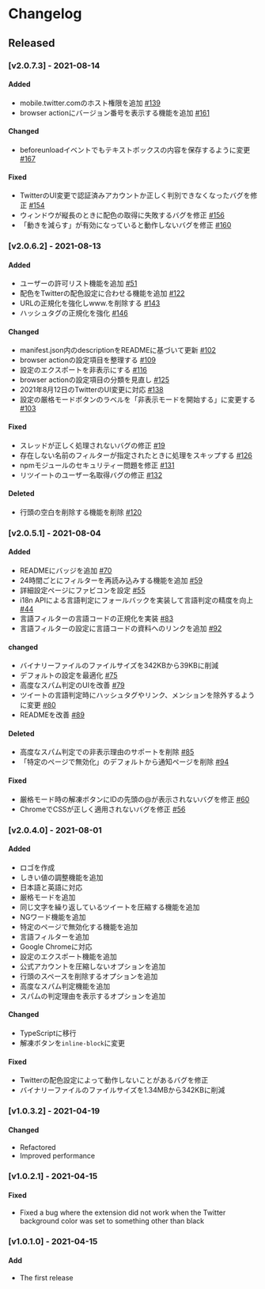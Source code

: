 # Changelog

## Released

### [v2.0.7.3] - 2021-08-14

#### Added

- mobile.twitter.comのホスト権限を追加 [#139](https://github.com/Robot-Inventor/spam-tweets-compressor/issues/139)
- browser actionにバージョン番号を表示する機能を追加 [#161](https://github.com/Robot-Inventor/spam-tweets-compressor/issues/161)

#### Changed

- beforeunloadイベントでもテキストボックスの内容を保存するように変更 [#167](https://github.com/Robot-Inventor/spam-tweets-compressor/issues/167)

#### Fixed

- TwitterのUI変更で認証済みアカウントか正しく判別できなくなったバグを修正 [#154](https://github.com/Robot-Inventor/spam-tweets-compressor/issues/154)
- ウィンドウが縦長のときに配色の取得に失敗するバグを修正 [#156](https://github.com/Robot-Inventor/spam-tweets-compressor/issues/156)
- 「動きを減らす」が有効になっていると動作しないバグを修正 [#160](https://github.com/Robot-Inventor/spam-tweets-compressor/issues/160)

### [v2.0.6.2] - 2021-08-13

#### Added

- ユーザーの許可リスト機能を追加 [#51](https://github.com/Robot-Inventor/spam-tweets-compressor/issues/51)
- 配色をTwitterの配色設定に合わせる機能を追加 [#122](https://github.com/Robot-Inventor/spam-tweets-compressor/issues/122)
- URLの正規化を強化しwww.を削除する [#143](https://github.com/Robot-Inventor/spam-tweets-compressor/issues/143)
- ハッシュタグの正規化を強化 [#146](https://github.com/Robot-Inventor/spam-tweets-compressor/issues/146)

#### Changed

- manifest.json内のdescriptionをREADMEに基づいて更新 [#102](https://github.com/Robot-Inventor/spam-tweets-compressor/issues/102)
- browser actionの設定項目を整理する [#109](https://github.com/Robot-Inventor/spam-tweets-compressor/issues/109)
- 設定のエクスポートを非表示にする [#116](https://github.com/Robot-Inventor/spam-tweets-compressor/issues/116)
- browser actionの設定項目の分類を見直し [#125](https://github.com/Robot-Inventor/spam-tweets-compressor/issues/125)
- 2021年8月12日のTwitterのUI変更に対応 [#138](https://github.com/Robot-Inventor/spam-tweets-compressor/issues/138)
- 設定の厳格モードボタンのラベルを「非表示モードを開始する」に変更する [#103](https://github.com/Robot-Inventor/spam-tweets-compressor/issues/103)

#### Fixed

- スレッドが正しく処理されないバグの修正 [#19](https://github.com/Robot-Inventor/spam-tweets-compressor/issues/19)
- 存在しない名前のフィルターが指定されたときに処理をスキップする [#126](https://github.com/Robot-Inventor/spam-tweets-compressor/issues/126)
- npmモジュールのセキュリティー問題を修正 [#131](https://github.com/Robot-Inventor/spam-tweets-compressor/issues/131)
- リツイートのユーザー名取得バグの修正 [#132](https://github.com/Robot-Inventor/spam-tweets-compressor/issues/132)

#### Deleted

- 行頭の空白を削除する機能を削除 [#120](https://github.com/Robot-Inventor/spam-tweets-compressor/issues/120)

### [v2.0.5.1] - 2021-08-04

#### Added

- READMEにバッジを追加 [#70](https://github.com/Robot-Inventor/spam-tweets-compressor/issues/70)
- 24時間ごとにフィルターを再読み込みする機能を追加 [#59](https://github.com/Robot-Inventor/spam-tweets-compressor/issues/59)
- 詳細設定ページにファビコンを設定 [#55](https://github.com/Robot-Inventor/spam-tweets-compressor/issues/55)
- i18n APIによる言語判定にフォールバックを実装して言語判定の精度を向上 [#44](https://github.com/Robot-Inventor/spam-tweets-compressor/issues/44)
- 言語フィルターの言語コードの正規化を実装 [#83](https://github.com/Robot-Inventor/spam-tweets-compressor/issues/83)
- 言語フィルターの設定に言語コードの資料へのリンクを追加 [#92](https://github.com/Robot-Inventor/spam-tweets-compressor/issues/92)

#### changed

- バイナリーファイルのファイルサイズを342KBから39KBに削減
- デフォルトの設定を最適化 [#75](https://github.com/Robot-Inventor/spam-tweets-compressor/issues/75)
- 高度なスパム判定のUIを改善 [#79](https://github.com/Robot-Inventor/spam-tweets-compressor/issues/79)
- ツイートの言語判定時にハッシュタグやリンク、メンションを除外するように変更 [#80](https://github.com/Robot-Inventor/spam-tweets-compressor/issues/80)
- READMEを改善 [#89](https://github.com/Robot-Inventor/spam-tweets-compressor/issues/89)

#### Deleted

- 高度なスパム判定での非表示理由のサポートを削除 [#85](https://github.com/Robot-Inventor/spam-tweets-compressor/issues/85)
- 「特定のページで無効化」のデフォルトから通知ページを削除 [#94](https://github.com/Robot-Inventor/spam-tweets-compressor/issues/94)

#### Fixed

- 厳格モード時の解凍ボタンにIDの先頭の@が表示されないバグを修正 [#60](https://github.com/Robot-Inventor/spam-tweets-compressor/issues/60)
- ChromeでCSSが正しく適用されないバグを修正 [#56](https://github.com/Robot-Inventor/spam-tweets-compressor/issues/56)

### [v2.0.4.0] - 2021-08-01

#### Added

- ロゴを作成
- しきい値の調整機能を追加
- 日本語と英語に対応
- 厳格モードを追加
- 同じ文字を繰り返しているツイートを圧縮する機能を追加
- NGワード機能を追加
- 特定のページで無効化する機能を追加
- 言語フィルターを追加
- Google Chromeに対応
- 設定のエクスポート機能を追加
- 公式アカウントを圧縮しないオプションを追加
- 行頭のスペースを削除するオプションを追加
- 高度なスパム判定機能を追加
- スパムの判定理由を表示するオプションを追加

#### Changed

- TypeScriptに移行
- 解凍ボタンを``inline-block``に変更

#### Fixed

- Twitterの配色設定によって動作しないことがあるバグを修正
- バイナリーファイルのファイルサイズを1.34MBから342KBに削減

### [v1.0.3.2] - 2021-04-19

#### Changed

- Refactored
- Improved performance

### [v1.0.2.1] - 2021-04-15

#### Fixed

- Fixed a bug where the extension did not work when the Twitter background color was set to something other than black

### [v1.0.1.0] - 2021-04-15

#### Add

- The first release
